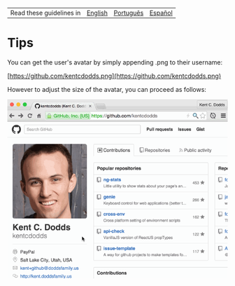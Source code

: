<table>
    <tr>
        <!-- Do not translate this table -->
        <td> Read these guidelines in </td>
        <td><a href="/Tips.md">English</a></td>
        <td><a href="/docs/pt-BR/Dicas.md">Português</a></td>
        <td><a href="/docs/es-ES/TIPS.md">Español</a></td>
    </tr>
</table>

# Tips

You can get the user's avatar by simply appending .png to their username: 

[https://github.com/kentcdodds.png](https://github.com/kentcdodds.png)

However to adjust the size of the avatar, you can proceed as follows:

![get-avatar gif](get-avatar.gif)
